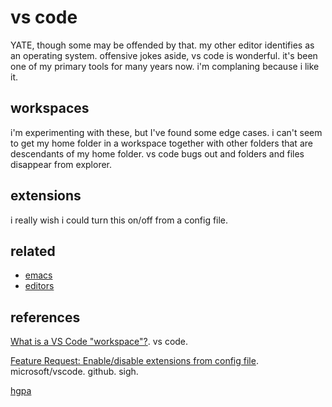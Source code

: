 # vs code

YATE, though some may be offended by that.
my other editor identifies as an operating system.
offensive jokes aside, vs code is wonderful.
it's been one of my primary tools for many years now.
i'm complaning because i like it.

## workspaces

i'm experimenting with these, but I've found some edge cases.
i can't seem to get my home folder in a workspace together with other folders that are descendants of my home folder.
vs code bugs out and folders and files disappear from explorer.

## extensions

i really wish i could turn this on/off from a config file.

## related

- [emacs](emacs.md)
- [editors](editors.md)

## references

[What is a VS Code "workspace"?](https://code.visualstudio.com/docs/editor/workspaces). vs code.

[Feature Request: Enable/disable extensions from config file](https://github.com/microsoft/vscode/issues/40239). microsoft/vscode. github. sigh.

[hgpa](/README.md)
